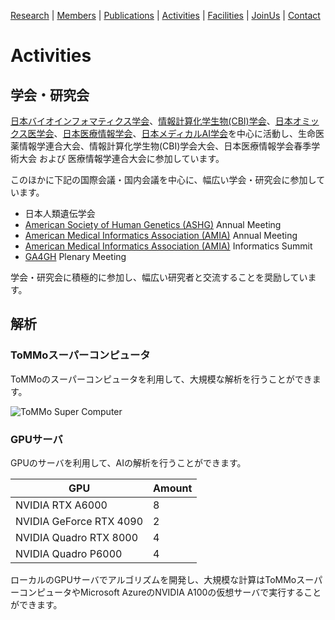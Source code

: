 [Research](https://ogishimalab.github.io/Research)  |  [Members](https://ogishimalab.github.io/Members)  |  [Publications](https://ogishimalab.github.io/Publications)  |  [Activities](https://ogishimalab.github.io/Activities)  |  [Facilities](https://ogishimalab.github.io/Facilities)  |  [JoinUs](https://ogishimalab.github.io/JoinUs)  |  [Contact](https://ogishimalab.github.io/Contact)

# Activities
## 学会・研究会
[日本バイオインフォマティクス学会](https://www.jsbi.org/)、[情報計算化学生物(CBI)学会](https://cbi-society.org/)、[日本オミックス医学会](http://omics.jp/)、[日本医療情報学会](https://www.jami.jp/)、[日本メディカルAI学会](https://www.japan-medical-ai.org/)を中心に活動し、生命医薬情報学連合大会、情報計算化学生物(CBI)学会大会、日本医療情報学会春季学術大会 および 医療情報学連合大会に参加しています。

このほかに下記の国際会議・国内会議を中心に、幅広い学会・研究会に参加しています。

- 日本人類遺伝学会
- [American Society of Human Genetics (ASHG)](https://www.ashg.org/) Annual Meeting
- [American Medical Informatics Association (AMIA)](https://amia.org/) Annual Meeting
- [American Medical Informatics Association (AMIA)](https://amia.org/) Informatics Summit
- [GA4GH](https://www.ga4gh.org/) Plenary Meeting

学会・研究会に積極的に参加し、幅広い研究者と交流することを奨励しています。

## 解析
### ToMMoスーパーコンピュータ
ToMMoのスーパーコンピュータを利用して、大規模な解析を行うことができます。

<img src="https://www.megabank.tohoku.ac.jp/cms/wp-content/uploads/2020/01/photo6-2-600x400.jpg" alt="ToMMo Super Computer">

### GPUサーバ
GPUのサーバを利用して、AIの解析を行うことができます。

| GPU                     | Amount        |
| ----------------------- | ------------- |
| NVIDIA RTX A6000        |            8  |
| NVIDIA GeForce RTX 4090 |            2  |
| NVIDIA Quadro RTX 8000  |            4  |
| NVIDIA Quadro P6000     |            4  |

ローカルのGPUサーバでアルゴリズムを開発し、大規模な計算はToMMoスーパーコンピュータやMicrosoft AzureのNVIDIA A100の仮想サーバで実行することができます。
